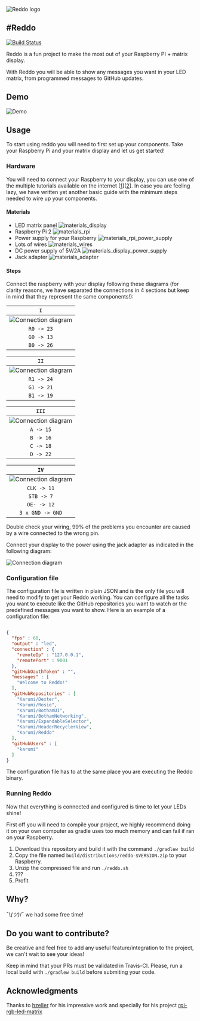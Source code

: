 ![Reddo logo][reddologo]

#Reddo
---------------

[![Build Status](https://travis-ci.com/Karumi/Reddo.svg?token=Kb2RqPaWxFZ8XPxpqvqz&branch=master)](https://travis-ci.com/Karumi/Reddo)

Reddo is a fun project to make the most out of your Raspberry PI + matrix display.

With Reddo you will be able to show any messages you want in your LED matrix, from programmed messages to GitHub updates.

## Demo

![Demo][demo]

## Usage

To start using reddo you will need to first set up your components. Take your Raspberry Pi and your matrix display and let us get started!

### Hardware

You will need to connect your Raspberry to your display, you can use one of the multiple tutorials available on the internet [[1][matrix_led_tutorial_1]][[2][matrix_led_tutorial_2]]. In case you are feeling lazy, we have written yet another basic guide with the minimum steps needed to wire up your components.

#### Materials

* LED matrix panel ![materials_display][materials_display]
* Raspberry Pi 2 ![materials_rpi][materials_rpi]
* Power supply for your Raspberry ![materials_rpi_power_supply][materials_rpi_power_supply]
* Lots of wires ![materials_wires][materials_wires]
* DC power supply of 5V/2A ![materials_display_power_supply][materials_display_power_supply]
* Jack adapter ![materials_adapter][materials_adapter]

#### Steps

Connect the raspberry with your display following these diagrams (for clarity reasons, we have separated the connections in 4 sections but keep in mind that they represent the same components!):

| `I` |
| :---: |
| ![Connection diagram][connection_diagram_1] |
| `R0 -> 23` |
| `G0 -> 13` |
| `B0 -> 26` |

| `II` |
| :---: |
| ![Connection diagram][connection_diagram_2] |
| `R1 -> 24` |
| `G1 -> 21` |
| `B1 -> 19` |

| `III` |
| :---: |
| ![Connection diagram][connection_diagram_3] |
| `A -> 15` |
| `B -> 16` |
| `C -> 18` |
| `D -> 22` |

| `IV` |
| :---: |
| ![Connection diagram][connection_diagram_4] |
| `CLK -> 11` |
| `STB -> 7` |
| `OE- -> 12` |
| `3 x GND -> GND` |

Double check your wiring, 99% of the problems you encounter are caused by a wire connected to the wrong pin.

Connect your display to the power using the jack adapter as indicated in the following diagram:

![Connection diagram][connection_diagram_5]

### Configuration file

The configuration file is written in plain JSON and is the only file you will need to modify to get your Reddo working. You can configure all the tasks you want to execute like the GitHub repositories you want to watch or the predefined messages you want to show. Here is an example of a configuration file:

```json

{
  "fps" : 60,
  "output" : "led",
  "connection" : {
    "remoteIp" : "127.0.0.1",
    "remotePort" : 9001
  },
  "gitHubOauthToken" : "",
  "messages" : [
    "Welcome to Reddo!"
  ],
  "gitHubRepositories" : [
    "Karumi/Dexter",
    "Karumi/Rosie",
    "Karumi/BothamUI",
    "Karumi/BothamNetworking",
    "Karumi/ExpandableSelector",
    "Karumi/HeaderRecyclerView",
    "Karumi/Reddo"
  ],
  "gitHubUsers" : [
    "karumi"
  ]
}

```

The configuration file has to at the same place you are executing the Reddo binary.

### Running Reddo

Now that everything is connected and configured is time to let your LEDs shine!

First off you will need to compile your project, we highly recommend doing it on your own computer as gradle uses too much memory and can fail if ran on your Raspberry. 

1. Download this repository and build it with the command `./gradlew build`
2. Copy the file named `build/distributions/reddo-$VERSION.zip` to your Raspberry. 
3. Unzip the compressed file and run `./reddo.sh`
4. ???
5. Profit

## Why?

¯\\_(ツ)_/¯ we had some free time!

## Do you want to contribute?

Be creative and feel free to add any useful feature/integration to the project, we can't wait to see your ideas!

Keep in mind that your PRs must be validated in Travis-CI. Please, run a local build with `./gradlew build` before submiting your code.

## Acknowledgments

Thanks to [hzeller][hzeller] for his impressive work and specially for his project [rpi-rgb-led-matrix][rpi-rgb-led-matrix]

[reddologo]: art/reddo.png
[materials_display]: art/materials_display.png
[materials_rpi]: art/materials_rpi.png
[materials_display_power_supply]: art/materials_display_power_supply.png
[materials_rpi_power_supply]: art/materials_rpi_power_supply.png
[materials_wires]: art/materials_wires.png
[materials_adapter]: art/materials_adapter.png
[demo]: art/demo.gif
[connection_diagram_1]: art/connection_diagram_1.png
[connection_diagram_2]: art/connection_diagram_2.png
[connection_diagram_3]: art/connection_diagram_3.png
[connection_diagram_4]: art/connection_diagram_4.png
[connection_diagram_5]: art/connection_diagram_5.png
[matrix_led_tutorial_1]: https://learn.adafruit.com/connecting-a-16x32-rgb-led-matrix-panel-to-a-raspberry-pi/overview
[matrix_led_tutorial_2]: https://github.com/hzeller/rpi-rgb-led-matrix
[hzeller]: https://github.com/hzeller
[rpi-rgb-led-matrix]: https://github.com/hzeller/rpi-rgb-led-matrix
